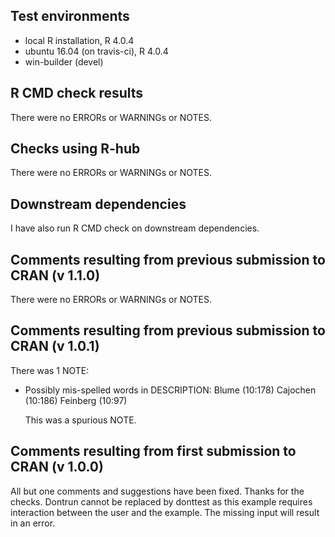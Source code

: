 ## Test environments
* local R installation, R 4.0.4
* ubuntu 16.04 (on travis-ci), R 4.0.4
* win-builder (devel)

## R CMD check results

There were no ERRORs or WARNINGs or NOTES.

## Checks using R-hub

There were no ERRORs or WARNINGs or NOTES.

## Downstream dependencies

I have also run R CMD check on downstream dependencies.


## Comments resulting from previous submission to CRAN (v 1.1.0)

There were no ERRORs or WARNINGs or NOTES. 


## Comments resulting from previous submission to CRAN (v 1.0.1)

There was 1 NOTE:

* Possibly mis-spelled words in DESCRIPTION:
    Blume (10:178)
    Cajochen (10:186)
    Feinberg (10:97)

  This was a spurious NOTE.

## Comments resulting from first submission to CRAN (v 1.0.0)

All but one comments and suggestions have been fixed. Thanks for the checks.
Dontrun cannot be replaced by donttest as this example requires interaction between the user and the example. The missing input will result in an error.
